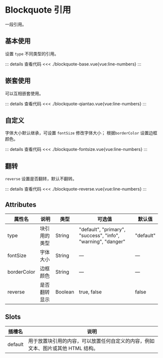 <script setup>
import blockquoteBase from "./blockquote-base.vue"
import blockquoteQiantao from "./blockquote-qiantao.vue"
import blockquoteFontsize from "./blockquote-fontsize.vue"
import blockquoteReverse from "./blockquote-reverse.vue"
</script>

# Blockquote 引用

一段引用。

## 基本使用

设置 ```type``` 不同类型的引用。

<blockquoteBase />

::: details 查看代码
<<< ./blockquote-base.vue{vue:line-numbers}
:::


## 嵌套使用

可以互相嵌套使用。

<blockquoteQiantao />

::: details 查看代码
<<< ./blockquote-qiantao.vue{vue:line-numbers}
:::


## 自定义

字体大小默认继承，可设置 ```fontSize``` 修改字体大小； 根据```borderColor``` 设置边框颜色。

<blockquoteFontsize />

::: details 查看代码
<<< ./blockquote-fontsize.vue{vue:line-numbers}
:::

## 翻转

```reverse``` 设置是否翻转，默认不翻转。

<blockquoteReverse />

::: details 查看代码
<<< ./blockquote-reverse.vue{vue:line-numbers}
:::



## Attributes

<table>
  <thead>
    <tr>
      <th>属性名</th>
      <th>说明</th>
      <th>类型</th>
      <th>可选值</th>
      <th>默认值</th>
    </tr>
  </thead>
  <tbody>
    <tr>
      <td>type</td>
      <td>块引用的类型</td>
      <td>String</td>
      <td>"default", "primary", "success", "info", "warning", "danger"</td>
      <td>"default"</td>
    </tr>
    <tr>
      <td>fontSize</td>
      <td>字体大小</td>
      <td>String</td>
      <td>—</td>
      <td>—</td>
    </tr>
    <tr>
      <td>borderColor</td>
      <td>边框颜色</td>
      <td>String</td>
      <td>—</td>
      <td>—</td>
    </tr>
    <tr>
      <td>reverse</td>
      <td>是否翻转显示</td>
      <td>Boolean</td>
      <td>true, false</td>
      <td>false</td>
    </tr>
  </tbody>
</table>


## Slots

<table>
  <thead>
    <tr>
      <th>插槽名</th>
      <th>说明</th>
    </tr>
  </thead>
  <tbody>
    <tr>
      <td>default</td>
      <td>用于放置块引用的内容，可以放置任何自定义的内容，例如文本、图片或其他 HTML 结构。</td>
    </tr>
  </tbody>
</table>

